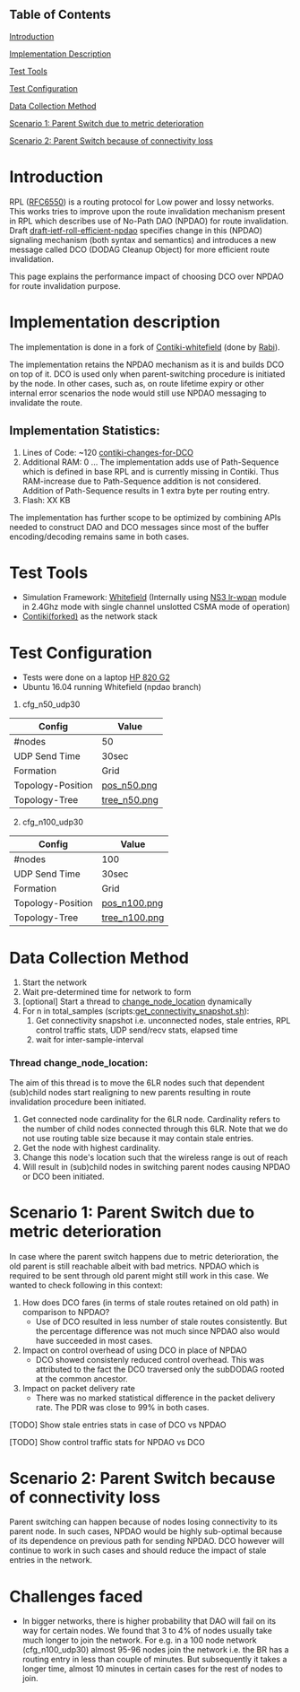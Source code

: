 ## Table of Contents
[Introduction](#introduction)

[Implementation Description](#implementation-description)

[Test Tools](#test-tools)

[Test Configuration](#test-configuration)

[Data Collection Method](#data-collection-method)

[Scenario 1: Parent Switch due to metric deterioration](#scenario-1-parent-switch-due-to-metric-deterioration)

[Scenario 2: Parent Switch because of connectivity loss](#scenario-2-parent-switch-because-of-connectivity-loss)

# Introduction
RPL ([RFC6550](https://tools.ietf.org/html/rfc6550 "RPL")) is a routing protocol for Low power and lossy networks. This works tries to improve upon the route invalidation mechanism present in RPL which describes use of No-Path DAO (NPDAO) for route invalidation. Draft [draft-ietf-roll-efficient-npdao](https://tools.ietf.org/html/draft-ietf-roll-efficient-npdao-01) specifies change in this (NPDAO) signaling mechanism (both syntax and semantics) and introduces a new message called DCO (DODAG Cleanup Object) for more efficient route invalidation.

This page explains the performance impact of choosing DCO over NPDAO for route invalidation purpose.

# Implementation description
The implementation is done in a fork of 
[Contiki-whitefield](https://github.com/whitefield-framework/contiki/tree/npdao "NPDAO Branch of contiki-whitefield") 
(done by [Rabi](https://github.com/rabinsahoo)).

The implementation retains the NPDAO mechanism as it is and builds DCO on top of it. DCO is used only when parent-switching procedure is initiated by the node. In other cases, such as, on route lifetime expiry or other internal error scenarios the node would still use NPDAO messaging to invalidate the route.

## Implementation Statistics:
1. Lines of Code: ~120 [contiki-changes-for-DCO](https://github.com/contiki-os/contiki/commit/e8ea7790640f96c4a48ca1f8d95e1b7f7ac017f9)
2. Additional RAM: 0 ... The implementation adds use of Path-Sequence which is defined in base RPL and is currently missing in Contiki. Thus RAM-increase due to Path-Sequence addition is not considered. Addition of Path-Sequence results in 1 extra byte per routing entry.
3. Flash: XX KB

The implementation has further scope to be optimized by combining APIs needed to construct DAO and DCO messages since most of the buffer encoding/decoding remains same in both cases.

# Test Tools
* Simulation Framework: [Whitefield](https://github.com/whitefield-framework/whitefield "Whitefield-Framework") (Internally using [NS3 lr-wpan](https://github.com/nsnam/ns-3-dev-git/tree/master/src/lr-wpan) module in 2.4Ghz mode with single channel unslotted CSMA mode of operation)
* [Contiki(forked)](https://github.com/whitefield-framework/contiki/tree/npdao) as the network stack

# Test Configuration
* Tests were done on a laptop [HP 820 G2](https://support.hp.com/in-en/document/c04543486)
* Ubuntu 16.04 running Whitefield (npdao branch)

1. cfg_n50_udp30

Config | Value
------ | -----
#nodes | 50
UDP Send Time | 30sec
Formation | Grid
Topology-Position | [pos_n50.png](data/pos_n50.png)
Topology-Tree | [tree_n50.png](data/tree_n50.png)

2. cfg_n100_udp30

Config | Value
------ | -----
#nodes | 100
UDP Send Time | 30sec
Formation | Grid
Topology-Position | [pos_n100.png](data/pos_n100.png)
Topology-Tree | [tree_n100.png](data/tree_n100.png)

# Data Collection Method
1. Start the network
2. Wait pre-determined time for network to form
3. [optional] Start a thread to [change_node_location](#thread-change_node_location) dynamically
4. For n in total_samples (scripts:[get_connectivity_snapshot.sh](https://github.com/nyrahul/whitefield/blob/npdao/scripts/get_connectivity_snapshot.sh)):
    1. Get connectivity snapshot i.e. unconnected nodes, stale entries, RPL control traffic stats, UDP send/recv stats, elapsed time
    2. wait for inter-sample-interval

### Thread change_node_location:
The aim of this thread is to move the 6LR nodes such that dependent (sub)child nodes start realigning to new parents resulting in route invalidation procedure been initiated.
1. Get connected node cardinality for the 6LR node. Cardinality refers to the number of child nodes connected through this 6LR. Note that we do not use routing table size because it may contain stale entries.
2. Get the node with highest cardinality.
3. Change this node's location such that the wireless range is out of reach
4. Will result in (sub)child nodes in switching parent nodes causing NPDAO or DCO been initiated.

# Scenario 1: Parent Switch due to metric deterioration
In case where the parent switch happens due to metric deterioration, the old parent is still reachable albeit with bad metrics. NPDAO which is required to be sent through old parent might still work in this case. We wanted to check following in this context:
1. How does DCO fares (in terms of stale routes retained on old path) in comparison to NPDAO?
    * Use of DCO resulted in less number of stale routes consistently. But the percentage difference was not much since NPDAO also would have succeeded in most cases.
2. Impact on control overhead of using DCO in place of NPDAO
    * DCO showed consistenly reduced control overhead. This was attributed to the fact the DCO traversed only the subDODAG rooted at the common ancestor.
3. Impact on packet delivery rate
    * There was no marked statistical difference in the packet delivery rate. The PDR was close to 99% in both cases.

[TODO] Show stale entries stats in case of DCO vs NPDAO

[TODO] Show control traffic stats for NPDAO vs DCO

# Scenario 2: Parent Switch because of connectivity loss
Parent switching can happen because of nodes losing connectivity to its parent node. In such cases, NPDAO would be highly sub-optimal because of its dependence on previous path for sending NPDAO. DCO however will continue to work in such cases and should reduce the impact of stale entries in the network.

# Challenges faced
* In bigger networks, there is higher probability that DAO will fail on its way for certain nodes. We found that 3 to 4% of nodes usually take much longer to join the network. For e.g. in a 100 node network (cfg_n100_udp30) almost 95-96 nodes join the network i.e. the BR has a routing entry in less than couple of minutes. But subsequently it takes a longer time, almost 10 minutes in certain cases for the rest of nodes to join.


